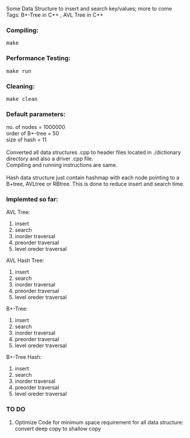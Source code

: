 Some Data Structure to insert and search key/values; more to come <br>
Tags: B+-Tree in C++ , AVL Tree in C++
<h3>Compiling: </h3>
<pre>make</pre>
<h3>Performance Testing:</h3>
<pre>make run</pre>
<h3>Cleaning:</h3>
<pre>make clean</pre>
<h3>Default parameters: </h3>
no. of nodes = 1000000<br>
order of B+-tree = 50<br>
size of hash = 11
<br><br>
Converted all data structures .cpp to header files located in ./dictionary directory and also a driver .cpp file.<br>
Compiling and running instructions are same.<br><br>
Hash data structure just contain hashmap with each node pointing to a B+tree, AVLtree or RBtree. This is done to reduce insert and search time.

<h3>Implemted so far: </h3>
  AVL Tree:
    <ol>
      <li>insert</li>
      <li>search</li>
      <li>inorder traversal</li>
      <li>preorder traversal</li>
      <li>level oreder traversal</li>
    </ol>
  AVL Hash Tree:
    <ol>
      <li>insert</li>
      <li>search</li>
      <li>inorder traversal</li>
      <li>preorder traversal</li>
      <li>level oreder traversal</li>
    </ol>
  B+-Tree:
    <ol>
      <li>insert</li>
      <li>search</li>
      <li>inorder traversal</li>
      <li>preorder traversal</li>
      <li>level oreder traversal</li>
    </ol>
  B+-Tree Hash:
    <ol>
      <li>insert</li>
      <li>search</li>
      <li>inorder traversal</li>
      <li>preorder traversal</li>
      <li>level oreder traversal</li>
    </ol>
<h3>TO DO</h3>
  <ol>
    <li>Optimize Code for minimum space requirement for all data structure: convert deep copy to shallow copy</li>
  </ol>
